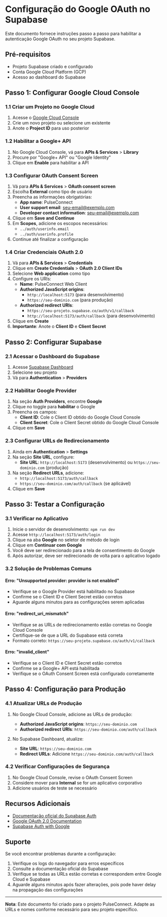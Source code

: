 # Configuração do Google OAuth no Supabase

Este documento fornece instruções passo a passo para habilitar a autenticação Google OAuth no seu projeto Supabase.

## Pré-requisitos

- Projeto Supabase criado e configurado
- Conta Google Cloud Platform (GCP)
- Acesso ao dashboard do Supabase

## Passo 1: Configurar Google Cloud Console

### 1.1 Criar um Projeto no Google Cloud

1. Acesse o [Google Cloud Console](https://console.cloud.google.com/)
2. Crie um novo projeto ou selecione um existente
3. Anote o **Project ID** para uso posterior

### 1.2 Habilitar a Google+ API

1. No Google Cloud Console, vá para **APIs & Services** > **Library**
2. Procure por "Google+ API" ou "Google Identity"
3. Clique em **Enable** para habilitar a API

### 1.3 Configurar OAuth Consent Screen

1. Vá para **APIs & Services** > **OAuth consent screen**
2. Escolha **External** como tipo de usuário
3. Preencha as informações obrigatórias:
   - **App name**: PulseConnect
   - **User support email**: seu-email@exemplo.com
   - **Developer contact information**: seu-email@exemplo.com
4. Clique em **Save and Continue**
5. Em **Scopes**, adicione os escopos necessários:
   - `../auth/userinfo.email`
   - `../auth/userinfo.profile`
6. Continue até finalizar a configuração

### 1.4 Criar Credenciais OAuth 2.0

1. Vá para **APIs & Services** > **Credentials**
2. Clique em **Create Credentials** > **OAuth 2.0 Client IDs**
3. Selecione **Web application** como tipo
4. Configure os URIs:
   - **Name**: PulseConnect Web Client
   - **Authorized JavaScript origins**: 
     - `http://localhost:5173` (para desenvolvimento)
     - `https://seu-dominio.com` (para produção)
   - **Authorized redirect URIs**:
     - `https://seu-projeto.supabase.co/auth/v1/callback`
     - `http://localhost:5173/auth/callback` (para desenvolvimento)
5. Clique em **Create**
6. **Importante**: Anote o **Client ID** e **Client Secret**

## Passo 2: Configurar Supabase

### 2.1 Acessar o Dashboard do Supabase

1. Acesse [Supabase Dashboard](https://app.supabase.com/)
2. Selecione seu projeto
3. Vá para **Authentication** > **Providers**

### 2.2 Habilitar Google Provider

1. Na seção **Auth Providers**, encontre **Google**
2. Clique no toggle para **habilitar** o Google
3. Preencha os campos:
   - **Client ID**: Cole o Client ID obtido do Google Cloud Console
   - **Client Secret**: Cole o Client Secret obtido do Google Cloud Console
4. Clique em **Save**

### 2.3 Configurar URLs de Redirecionamento

1. Ainda em **Authentication** > **Settings**
2. Na seção **Site URL**, configure:
   - **Site URL**: `http://localhost:5173` (desenvolvimento) ou `https://seu-dominio.com` (produção)
3. Na seção **Redirect URLs**, adicione:
   - `http://localhost:5173/auth/callback`
   - `https://seu-dominio.com/auth/callback` (se aplicável)
4. Clique em **Save**

## Passo 3: Testar a Configuração

### 3.1 Verificar no Aplicativo

1. Inicie o servidor de desenvolvimento: `npm run dev`
2. Acesse `http://localhost:5173/auth/login`
3. Clique na aba **Google** no seletor de método de login
4. Clique em **Continuar com Google**
5. Você deve ser redirecionado para a tela de consentimento do Google
6. Após autorizar, deve ser redirecionado de volta para o aplicativo logado

### 3.2 Solução de Problemas Comuns

#### Erro: "Unsupported provider: provider is not enabled"
- Verifique se o Google Provider está habilitado no Supabase
- Confirme se o Client ID e Client Secret estão corretos
- Aguarde alguns minutos para as configurações serem aplicadas

#### Erro: "redirect_uri_mismatch"
- Verifique se as URLs de redirecionamento estão corretas no Google Cloud Console
- Certifique-se de que a URL do Supabase está correta
- Formato correto: `https://seu-projeto.supabase.co/auth/v1/callback`

#### Erro: "invalid_client"
- Verifique se o Client ID e Client Secret estão corretos
- Confirme se a Google+ API está habilitada
- Verifique se o OAuth Consent Screen está configurado corretamente

## Passo 4: Configuração para Produção

### 4.1 Atualizar URLs de Produção

1. No Google Cloud Console, adicione as URLs de produção:
   - **Authorized JavaScript origins**: `https://seu-dominio.com`
   - **Authorized redirect URIs**: `https://seu-dominio.com/auth/callback`

2. No Supabase Dashboard, atualize:
   - **Site URL**: `https://seu-dominio.com`
   - **Redirect URLs**: Adicione `https://seu-dominio.com/auth/callback`

### 4.2 Verificar Configurações de Segurança

1. No Google Cloud Console, revise o OAuth Consent Screen
2. Considere mover para **Internal** se for um aplicativo corporativo
3. Adicione usuários de teste se necessário

## Recursos Adicionais

- [Documentação oficial do Supabase Auth](https://supabase.com/docs/guides/auth)
- [Google OAuth 2.0 Documentation](https://developers.google.com/identity/protocols/oauth2)
- [Supabase Auth with Google](https://supabase.com/docs/guides/auth/social-login/auth-google)

## Suporte

Se você encontrar problemas durante a configuração:

1. Verifique os logs do navegador para erros específicos
2. Consulte a documentação oficial do Supabase
3. Verifique se todas as URLs estão corretas e correspondem entre Google Cloud e Supabase
4. Aguarde alguns minutos após fazer alterações, pois pode haver delay na propagação das configurações

---

**Nota**: Este documento foi criado para o projeto PulseConnect. Adapte as URLs e nomes conforme necessário para seu projeto específico.